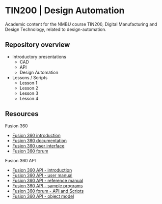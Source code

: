 # TIN200 | Design Automation

Academic content for the NMBU course TIN200, Digital Manufacturing and Design Technology, related to design-automation.

## Repository overview

- Introductory presentations
   - CAD
   - API
   - Design Automation 
- Lessons / Scripts
   - Lesson 1
   - Lesson 2
   - Lesson 3
   - Lesson 4  

## Resources

Fusion 360

- [Fusion 360 introduction](https://help.autodesk.com/view/fusion360/ENU/courses/AP-GET-STARTED-OVERVIEW)
- [Fusion 360 documentation](https://help.autodesk.com/view/fusion360/ENU/?guid=GUID-1C665B4D-7BF7-4FDF-98B0-AA7EE12B5AC2)
- [Fusion 360 user interface](https://help.autodesk.com/view/fusion360/ENU/?guid=GUID-E647CA56-7187-406A-ACE4-EAC59914FAE4)
- [Fusion 360 forum](https://forums.autodesk.com/t5/fusion-360/ct-p/1234)

Fusion 360 API

- [Fusion 360 API - introduction](https://help.autodesk.com/view/fusion360/ENU/?guid=GUID-A92A4B10-3781-4925-94C6-47DA85A4F65A)
- [Fusion 360 API - user manual](https://help.autodesk.com/view/fusion360/ENU/?guid=GUID-C1545D80-D804-4CF3-886D-9B5C54B2D7A2)
- [Fusion 360 API - reference manual](https://help.autodesk.com/view/fusion360/ENU/?guid=GUID-7B5A90C8-E94C-48DA-B16B-430729B734DC)
- [Fusion 360 API - sample programs](https://help.autodesk.com/view/fusion360/ENU/?guid=SampleList)
- [Fusion 360 forum - API and Scripts](https://forums.autodesk.com/t5/fusion-360-api-and-scripts/bd-p/22)
- [Fusion 360 API - object model](https://help.autodesk.com/cloudhelp/ENU/Fusion-360-API/ExtraFiles/Fusion.pdf)
